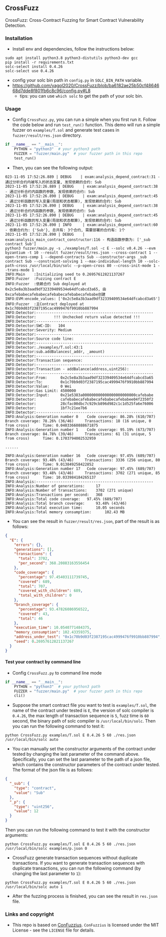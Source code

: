 ## CrossFuzz

CrossFuzz: Cross-Contract Fuzzing for Smart Contract Vulnerability Detection.

### Installation

* Install env and dependencies, follow the instructions below:

```shell
sudo apt install python3.8 python3-distutils python3-dev gcc
pip install -r requirements.txt
solc-select install 0.4.26
solc-select use 0.4.26
```

* config your solc bin path in `config.py` in `SOLC_BIN_PATH` variable.
* https://github.com/yagol2020/CrossFuzz/blob/ba6182ae25b50cf4864668d7dde8f801fb6c8c96/config.py#L8
    * tips: you can use `which solc` to get the path of your solc bin.

### Usage

* Config `CrossFuzz.py`, you can run a simple when you first run it. Follow the code below and run `test_run()`
  function. This demo will run a simple fuzzer on `examples/T.sol` and generate test cases in `fuzzer/result/res.json`
  directory.

```python
if __name__ == "__main__":
    PYTHON = "python3"  # your python3 path
    FUZZER = "fuzzer/main.py"  # your fuzzer path in this repo
    test_run()
```

* Then, you can see the following output:

```shell
023-11-05 17:52:26.889 | DEBUG    | exam:analysis_depend_contract:31 - 通过分析合约内被写入的状态变量, 发现依赖的合约: Sub
2023-11-05 17:52:26.889 | DEBUG    | exam:analysis_depend_contract:38 - 通过分析合约内函数的参数, 发现依赖的合约: Sub
2023-11-05 17:52:26.890 | DEBUG    | exam:analysis_depend_contract:45 - 通过分析函数的写入变量(局部和状态都算), 发现依赖的合约: Sub
2023-11-05 17:52:26.890 | DEBUG    | exam:analysis_depend_contract:38 - 通过分析合约内函数的参数, 发现依赖的合约: Sub
2023-11-05 17:52:26.890 | DEBUG    | exam:analysis_depend_contract:45 - 通过分析函数的写入变量(局部和状态都算), 发现依赖的合约: Sub
2023-11-05 17:52:26.890 | INFO     | exam:analysis_depend_contract:60 - 依赖合约为: {'Sub'}, 总共有: 3个合约, 需要部署的合约有: 1个
2023-11-05 17:52:26.890 | DEBUG    | exam:analysis_main_contract_constructor:116 - 构造函数参数为: ['_sub contract Sub']
python3 fuzzer/main.py -s ./examples/T.sol -c E --solc v0.4.26 --evm byzantium -t 10 --result fuzzer/result/res.json --cross-contract 1 --open-trans-comp 1 --depend-contracts Sub --constructor-args _sub contract Sub --constraint-solving 1 --max-individual-length 10 --solc-path-cross /usr/local/bin/solc --p-open-cross 80 --cross-init-mode 1 --trans-mode 1
INFO:Main    :Initializing seed to 0.26957612821137267
INFO:Fuzzer  :Fuzzing contract E
INFO:Fuzzer  :依赖合约 Sub deployed at	0x2c5e8a3b3aad9df32339409534e64dfcabcd3a65, 由0xcafebabecafebabecafebabecafebabecafebabe创建
INFO:EVM:encode_values: ['0x2c5e8a3b3aad9df32339409534e64dfcabcd3a65']
INFO:Fuzzer  :主Contract deployed at 0x1c70b9d03f2387195cac4999476f9910bb887994
INFO:Detector:-----------------------------------------------------
INFO:Detector:        !!! Unchecked return value detected !!!         
INFO:Detector:-----------------------------------------------------
INFO:Detector:SWC-ID:   104
INFO:Detector:Severity: Medium
INFO:Detector:-----------------------------------------------------
INFO:Detector:Source code line:
INFO:Detector:-----------------------------------------------------
INFO:Detector:./examples/T.sol:43:1
INFO:Detector:sub.addBalances(_addr, _amount)
INFO:Detector:-----------------------------------------------------
INFO:Detector:Transaction sequence:
INFO:Detector:-----------------------------------------------------
INFO:Detector:Transaction - addBalance(address,uint256):
INFO:Detector:-----------------------------------------------------
INFO:Detector:From:      0x2c5e8a3b3aad9df32339409534e64dfcabcd3a65
INFO:Detector:To:        0x1c70b9d03f2387195cac4999476f9910bb887994
INFO:Detector:Value:     0 Wei
INFO:Detector:Gas Limit: 4500000
INFO:Detector:Input:     0x21e5383a000000000000000000000000cafebabe
INFO:Detector:           cafebabecafebabecafebabecafebabee04f2350f2
INFO:Detector:           28cfac00dbc7c929cb896d982c1c1d525fa6e76006
INFO:Detector:           1bf7c21ee7b6
INFO:Detector:-----------------------------------------------------
INFO:Analysis:Generation number 0 	 Code coverage: 86.28% (610/707) 	 Branch coverage: 78.26% (36/46) 	 Transactions: 18 (16 unique, 0 from cross)   	 Time: 0.04033660888671875
INFO:Analysis:Generation number 1 	 Code coverage: 95.19% (673/707) 	 Branch coverage: 84.78% (39/46) 	 Transactions: 61 (31 unique, 5 from cross)   	 Time: 0.1703794002532959

......

INFO:Analysis:Generation number 16 	 Code coverage: 97.45% (689/707) 	 Branch coverage: 93.48% (43/46) 	 Transactions: 3336 (256 unique, 80 from cross)   	 Time: 9.013849258422852
INFO:Analysis:Generation number 17 	 Code coverage: 97.45% (689/707) 	 Branch coverage: 93.48% (43/46) 	 Transactions: 3702 (271 unique, 85 from cross)   	 Time: 10.033984184265137
INFO:Analysis:-----------------------------------------------------
INFO:Analysis:Number of generations: 	 17
INFO:Analysis:Number of transactions: 	 3702 (271 unique)
INFO:Analysis:Transactions per second: 	 368
INFO:Analysis:Total code coverage: 	 97.45% (689/707)
INFO:Analysis:Total branch coverage: 	 93.48% (43/46)
INFO:Analysis:Total execution time: 	 10.05 seconds
INFO:Analysis:Total memory consumption: 	 102.43 MB
```

* You can see the result in `fuzzer/result/res.json`, part of the result is as follows:

```json
{
  "E": {
    "errors": {},
    "generations": [],
    "transactions": {
      "total": 3702,
      "per_second": 368.20883163556454
    },
    "code_coverage": {
      "percentage": 97.45403111739745,
      "covered": 689,
      "total": 707,
      "covered_with_children": 689,
      "total_with_children": 0
    },
    "branch_coverage": {
      "percentage": 93.47826086956522,
      "covered": 43,
      "total": 46
    },
    "execution_time": 10.0540771484375,
    "memory_consumption": 102.43359375,
    "address_under_test": "0x1c70b9d03f2387195cac4999476f9910bb887994",
    "seed": 0.26957612821137267
  }
}
```

#### Test your contract by command line

* Config `CrossFuzz.py` to command line mode

```python
if __name__ == "__main__":
    PYTHON = "python3"  # your python3 path
    FUZZER = "fuzzer/main.py"  # your fuzzer path in this repo
    cli()
```

* Suppose the smart contract file you want to test is `examples/T.sol`, the name of the contract under tested is `E`,
  the version of solc compiler is `0.4.26`, the max length of transaction sequence is `5`, fuzz time is `60` second,
  the binary path of solc compiler is `/usr/local/bin/solc`.
  Then you can run the following command to test
  it:

```shell
python CrossFuzz.py examples/T.sol E 0.4.26 5 60 ./res.json /usr/local/bin/solc auto
```

* You can manually set the constructor arguments of the contract under tested by changing the last parameter of the
  command above. Specifically, you can set the last parameter to the path of a json file, which contains the constructor
  parameters of the contract under tested. The format of the json file is as follows:

```json
{
  "_sub": {
    "type": "contract",
    "value": "Sub"
  },
  "_p": {
    "type": "uint256",
    "value": 12
  }
}
```

Then you can run the following command to test it with the constructor arguments:

```shell
python CrossFuzz.py examples/T.sol E 0.4.26 5 60 ./res.json /usr/local/bin/solc examples/p.json 0
```

* CrossFuzz generate transaction sequences without duplicate transactions. If you want to generate transaction
  sequences with duplicate transactions, you can run the following command (by changing the last parameter to `1`):

```shell
python CrossFuzz.py examples/T.sol E 0.4.26 5 60 ./res.json /usr/local/bin/solc auto 1
```

* After the fuzzing process is finished, you can see the result in `res.json` file.

### Links and copyright

* This repo is based on [ConFuzzius](https://github.com/christoftorres/ConFuzzius). `ConFuzzius` is licensed under the
  MIT License - see the `LICENSE` file for details.
